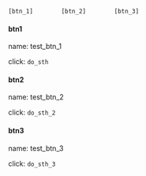 ```
[btn_1]        [btn_2]        [btn_3]
```

#### btn1

name: test_btn_1

click: `do_sth`

#### btn2

name: test_btn_2

click: `do_sth_2`

#### btn3

name: test_btn_3

click: `do_sth_3`

